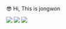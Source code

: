 <!-- - 👋 Hi, I’m @jwYunn
- 👀 I’m interested in ...
- 🌱 I’m currently learning ...
- 💞️ I’m looking to collaborate on ...
- 📫 How to reach me ...


<a href="버튼을 눌렀을 때 이동할 링크" target="_blank"><img src="https://img.shields.io/badge/뱃지레이블-배경색?style=뱃지모양&logo=로고&logoColor=로고색상"/></a>


<!---
jwYunn/jwYunn is a ✨ special ✨ repository because its `README.md` (this file) appears on your GitHub profile.
You can click the Preview link to take a look at your changes.
--->

😎 Hi, This is jongwon


<a href="savior371@gmail.com" target="_blank"><img src="https://img.shields.io/badge/뱃지레이블-배경색?style=뱃지모양&logo=로고&logoColor=로고색상"/></a>
<a href="버튼을 눌렀을 때 이동할 링크" target="_blank"><img src="https://img.shields.io/badge/뱃지레이블-배경색?style=뱃지모양&logo=로고&logoColor=로고색상"/></a>
<a href="버튼을 눌렀을 때 이동할 링크" target="_blank"><img src="https://img.shields.io/badge/뱃지레이블-배경색?style=뱃지모양&logo=로고&logoColor=로고색상"/></a>


<!-- # 윤종원 | 수율 좋은 개발자

![KakaoTalk_20220105_211652992.jpg](%E1%84%8B%E1%85%B2%E1%86%AB%E1%84%8C%E1%85%A9%E1%86%BC%E1%84%8B%E1%85%AF%E1%86%AB%20%E1%84%89%E1%85%AE%E1%84%8B%E1%85%B2%E1%86%AF%20%E1%84%8C%E1%85%A9%E1%87%82%E1%84%8B%E1%85%B3%E1%86%AB%20%E1%84%80%E1%85%A2%E1%84%87%E1%85%A1%E1%86%AF%E1%84%8C%E1%85%A1%20f382abcc67a84019b4f5c322adbdddad/KakaoTalk_20220105_211652992.jpg)

### ✉ Contact.

---

**Email  |**  **savior371@gmail.com**

### 📋 Channel.

---

**Blog  |**  [**https://iwillcomplete.tistory.com**](https://iwillcomplete.tistory.com/)

**GitHub  |**  [**https://github.com/jwYunn**](https://github.com/jwYunn)

# 🙋‍♂️ Introduction.

---

- 만나뵙게 되어 반갑습니다! 백엔드 개발자를 희망하는 윤종원입니다.
- 3년 차 스마트 팩토리 응용 S/W 개발자 경력이 있습니다.
- 백엔드 경력자는 아니지만, 서버 개발을 맡아 DB 입출력과 비지니스 프로세스 구현하는 업무   경험이 있습니다.
- 백엔드 개발의 매력을 느껴 기술 블로그 운영과 1일 1커밋과 같이 꾸준히 공부하고 있습니다.
- 운동과 여행을 좋아하고, 사람들과 어울려 함께 다니기를 선호합니다.

# 💻 Work Experience & Projects.

---

### 와토솔루션 (WATO Solution)

산업용 자동화 및 Smart Factory 구축 관련 응용 S/W 개발 및 공급 스타트업

**개발팀/주임**

2019.02 - 2021.09

**공급망 관리(SCM) 프로그램**

2020.01 - 2021.04

- 생산자, 배포자, 고객에 이르는 물류의 흐름에 대한 전체 생산 관리 프로그램 **(DB / 서버 개발)**
    - MariaDB를 이용해 ‘공급망 관리’의 필요한 스키마 설계
    - 자재 발주부터 제품 생산 완료까지 프로세스 구축
    - 안정적인 데이터 관리를 위한 DB Replication 구현

개발환경 : .Net Framework 4.5, C#, Maria DB, git, IIS

**이상 탐지와 분류(FDC) 프로그램**

2020.07 - 2021.01

- 설비의 상태 정보와 설비가 확인한 양품/불량의 결과를 받아 실시간 모니터링 제공 **(서버 개발)**
    - TCP/IP 통신을 이용하여 설비의 data 실시간 감시 기능
    - Host(관리자) 요청 시 가공된 실시간 데이터 보고 기능

개발환경 : .Net Framework 4.5, C#, Maria DB, git

**제품 품질/제조 이력 관리 프로그램**

2019.07 - 2019.12

- 설비 정보와 양품/불량의 결과를 받아 모니터링 및 관리
**(DB / 서버 / 클라이언트 개발)**
    - MySQL을 이용해 실시간 현황, 제품/설비 이력 스키마 설계
    - 설비가 주는 텍스트 파일의 데이터를 parsing하여 DB 정보를 CRUD 하는 서버 개발
    - 서버와 TCP로 연결된 실시간 현황 및 이력 조회 가능한 클라이언트 개발

개발환경 : .Net Framework 4.5, C#, MySQL, git

---

**개발팀/인턴**

2018.07 - 2018.12

**창고 관리 시스템(WMS)**

2018.09 - 2018.12

- 창고 안 제품의 존재 여부 및 창고 정보의 실시간 모니터링 및 이력 관리 **(DB / 서버 개발)**
    - Node.JS를 이용하여 웹 서버 개발 및 MSSQL 연동
    - MSSQL을 통해 창고 및 제품 정보를 담당하는 스키마 설계
    - 아두이노의 초음파 센서가 주는 True/False 값을 받아 웹 페이지에 제품 유무 표시 구현

개발환경 : Node.js, Express Framework, MSSQL

# 🛠 Skills.

---

**Language**

C#, Python, Java, Javascript, NodeJS

**Framework**

.Net Framework, Entity Framework, Spring Framework

**Database**

MySQL, MariaDB, MSSQL

**Collaboration**

Git, Redmine, Slack

# 🎖 Awards.

---

2018.10

**2018** **교내 졸업작품 경진대회**

3위

2018.11

**2018 공학페스티벌**

사회기여부문 장려상

참가내용 : 졸업 작업 (Android Application)

제목 : 실버세대를 위한 원격제어 UI 애플리케이션

해당 논문 : [**http://koreascience.or.kr/article/CFKO201821464987141.pdf**](http://koreascience.or.kr/article/CFKO201821464987141.pdf)

# 🎓 Education.

---

2009.03 - 2012.02  |  충주중산고등학교

2012.03 - 2019.02  |  한국기술교육대학교 정보통신공학과 -->
